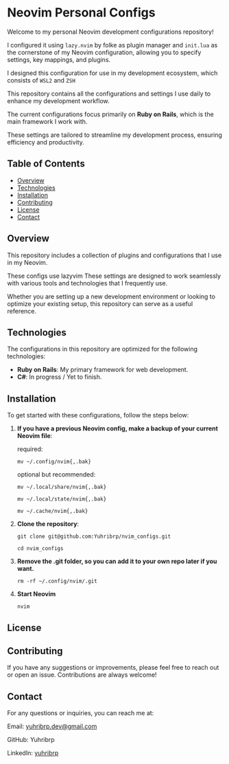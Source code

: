 # Neovim Personal Configs

Welcome to my personal Neovim development configurations repository!

I configured it using `lazy.nvim` by folke as plugin manager and `init.lua` as the cornerstone of my Neovim configuration, allowing you to specify settings, key mappings, and plugins.

I designed this configuration for use in my development ecosystem, which consists of `WSL2` and `ZSH`

This repository contains all the configurations and settings I use daily to enhance my development workflow. 

The current configurations focus primarily on **Ruby on Rails**, which is the main framework I work with. 

These settings are tailored to streamline my development process, ensuring efficiency and productivity.

## Table of Contents

- [Overview](#overview)
- [Technologies](#technologies)
- [Installation](#installation)
- [Contributing](#contributing)
- [License](#license)
- [Contact](#contact)

## Overview 

This repository includes a collection of plugins and configurations that I use in my Neovim. 

These configs use lazyvim These settings are designed to work seamlessly with various tools and technologies that I frequently use. 

Whether you are setting up a new development environment or looking to optimize your existing setup, this repository can serve as a useful reference.

## Technologies

The configurations in this repository are optimized for the following technologies:

- **Ruby on Rails**: My primary framework for web development.
- **C#**: In progress / Yet to finish.

## Installation

To get started with these configurations, follow the steps below:

1. **If you have a previous Neovim config, make a backup of your current Neovim file**:


   required:
   
   `mv ~/.config/nvim{,.bak}`



   optional but recommended:


   `mv ~/.local/share/nvim{,.bak}`
   
   `mv ~/.local/state/nvim{,.bak}`
   
   `mv ~/.cache/nvim{,.bak}`

2. **Clone the repository**:

 
   `git clone git@github.com:Yuhribrp/nvim_configs.git`
   
   `cd nvim_configs`

3. **Remove the .git folder, so you can add it to your own repo later if you want.**


   `rm -rf ~/.config/nvim/.git`

4. **Start Neovim**


   `nvim`

## License


## Contributing

   If you have any suggestions or improvements, please feel free to reach out or open an issue. Contributions are always welcome!

## Contact

   For any questions or inquiries, you can reach me at:

   Email: yuhribrp.dev@gmail.com
   
   GitHub: Yuhribrp
   
   LinkedIn: [yuhribrp](https://www.linkedin.com/in/yuhribrp/)
